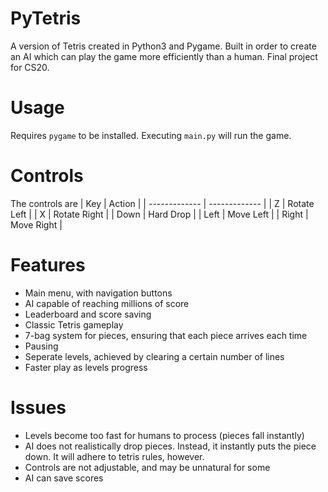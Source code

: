 # PyTetris
A version of Tetris created in Python3 and Pygame. Built in order to create an AI which can play the game more efficiently than a human. Final project for CS20.


# Usage
Requires `pygame` to be installed. Executing `main.py` will run the game.

# Controls
The controls are
| Key  | Action |
| ------------- | ------------- |
| Z  | Rotate Left  |
| X  | Rotate Right  |
| Down  | Hard Drop  |
| Left  | Move Left  |
| Right  | Move Right  |

# Features
- Main menu, with navigation buttons
- AI capable of reaching millions of score
- Leaderboard and score saving
- Classic Tetris gameplay
- 7-bag system for pieces, ensuring that each piece arrives each time
- Pausing
- Seperate levels, achieved by clearing a certain number of lines
- Faster play as levels progress

# Issues
- Levels become too fast for humans to process (pieces fall instantly)
- AI does not realistically drop pieces. Instead, it instantly puts the piece down. It will adhere to tetris rules, however.
- Controls are not adjustable, and may be unnatural for some
- AI can save scores
